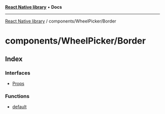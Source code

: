 [**React Native library**](../../../index.md) • **Docs**

***

[React Native library](../../../modules.md) / components/WheelPicker/Border

# components/WheelPicker/Border

## Index

### Interfaces

- [Props](interfaces/Props.md)

### Functions

- [default](functions/default.md)
